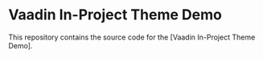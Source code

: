 # Vaadin In-Project Theme Demo 

This repository contains the source code for the [Vaadin In-Project Theme Demo].


